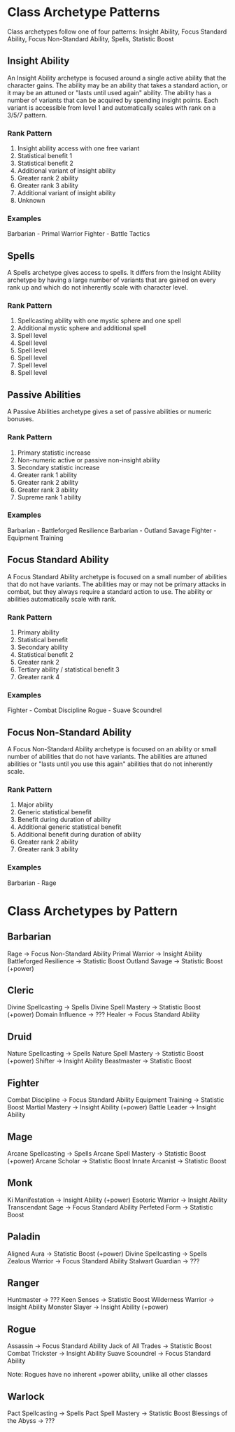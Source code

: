 # Class Archetype Patterns

Class archetypes follow one of four patterns: Insight Ability, Focus Standard Ability, Focus
Non-Standard Ability, Spells, Statistic Boost

## Insight Ability

An Insight Ability archetype is focused around a single active ability that the character gains.
The ability may be an ability that takes a standard action, or it may be an attuned or "lasts until
used again" ability.
The ability has a number of variants that can be acquired by spending insight points.
Each variant is accessible from level 1 and automatically scales with rank on a 3/5/7 pattern.

### Rank Pattern

1. Insight ability access with one free variant
2. Statistical benefit 1
3. Statistical benefit 2
4. Additional variant of insight ability
5. Greater rank 2 ability
6. Greater rank 3 ability
7. Additional variant of insight ability
8. Unknown

### Examples

Barbarian - Primal Warrior
Fighter - Battle Tactics

## Spells

A Spells archetype gives access to spells.
It differs from the Insight Ability archetype by having a large number of variants that are gained
on every rank up and which do not inherently scale with character level.

### Rank Pattern

1. Spellcasting ability with one mystic sphere and one spell
2. Additional mystic sphere and additional spell
3. Spell level
4. Spell level
5. Spell level 
6. Spell level 
7. Spell level 
8. Spell level 

## Passive Abilities

A Passive Abilities archetype gives a set of passive abilities or numeric bonuses.

### Rank Pattern

1. Primary statistic increase
2. Non-numeric active or passive non-insight ability
3. Secondary statistic increase
4. Greater rank 1 ability
5. Greater rank 2 ability
6. Greater rank 3 ability
7. Supreme rank 1 ability

### Examples

Barbarian - Battleforged Resilience
Barbarian - Outland Savage
Fighter - Equipment Training

## Focus Standard Ability

A Focus Standard Ability archetype is focused on a small number of abilities that do not have variants.
The abilities may or may not be primary attacks in combat, but they always require a standard action
to use.
The ability or abilities automatically scale with rank.

### Rank Pattern

1. Primary ability
2. Statistical benefit
3. Secondary ability
4. Statistical benefit 2
5. Greater rank 2
6. Tertiary ability / statistical benefit 3
7. Greater rank 4

### Examples

Fighter - Combat Discipline
Rogue - Suave Scoundrel

## Focus Non-Standard Ability
A Focus Non-Standard Ability archetype is focused on an ability or small number of abilities that do
not have variants.
The abilities are attuned abilities or "lasts until you use this again" abilities that do not
inherently scale.

### Rank Pattern

1. Major ability
2. Generic statistical benefit
3. Benefit during duration of ability
4. Additional generic statistical benefit
5. Additional benefit during duration of ability
6. Greater rank 2 ability
7. Greater rank 3 ability

### Examples

Barbarian - Rage

# Class Archetypes by Pattern

## Barbarian

Rage -> Focus Non-Standard Ability
Primal Warrior -> Insight Ability
Battleforged Resilience -> Statistic Boost
Outland Savage -> Statistic Boost (+power)

## Cleric

Divine Spellcasting -> Spells
Divine Spell Mastery -> Statistic Boost (+power)
Domain Influence -> ???
Healer -> Focus Standard Ability

## Druid

Nature Spellcasting -> Spells
Nature Spell Mastery -> Statistic Boost (+power)
Shifter -> Insight Ability
Beastmaster -> Statistic Boost

## Fighter

Combat Discipline -> Focus Standard Ability
Equipment Training -> Statistic Boost
Martial Mastery -> Insight Ability (+power)
Battle Leader -> Insight Ability

## Mage

Arcane Spellcasting -> Spells
Arcane Spell Mastery -> Statistic Boost (+power)
Arcane Scholar -> Statistic Boost
Innate Arcanist -> Statistic Boost

## Monk

Ki Manifestation -> Insight Ability (+power)
Esoteric Warrior -> Insight Ability
Transcendant Sage -> Focus Standard Ability
Perfeted Form -> Statistic Boost

## Paladin
Aligned Aura -> Statistic Boost (+power)
Divine Spellcasting -> Spells
Zealous Warrior -> Focus Standard Ability
Stalwart Guardian -> ???

## Ranger
Huntmaster -> ???
Keen Senses -> Statistic Boost
Wilderness Warrior -> Insight Ability
Monster Slayer -> Insight Ability (+power)

## Rogue
Assassin -> Focus Standard Ability
Jack of All Trades -> Statistic Boost
Combat Trickster -> Insight Ability
Suave Scoundrel -> Focus Standard Ability

Note: Rogues have no inherent +power ability, unlike all other classes

## Warlock
Pact Spellcasting -> Spells
Pact Spell Mastery -> Statistic Boost
Blessings of the Abyss -> ???
